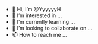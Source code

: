 - 👋 Hi, I’m @YyyyyyH
- 👀 I’m interested in ...
- 🌱 I’m currently learning ...
- 💞️ I’m looking to collaborate on ...
- 📫 How to reach me ...

<!---
YyyyyyH/YyyyyyH is a ✨ special ✨ repository because its `README.md` (this file) appears on your GitHub profile.
You can click the Preview link to take a look at your changes.
--->
